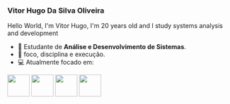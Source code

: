 ### Vitor Hugo Da Silva Oliveira
Hello World, I'm Vitor Hugo, I'm 20 years old and I study systems analysis and development

- 📝 Estudante de **Análise e Desenvolvimento de Sistemas**.
- 🚀 foco, disciplina e execução.
- 💻 Atualmente focado em:

<div class="display: inline-block;">
  <img width="50" height="50" src="https://cdn.jsdelivr.net/gh/devicons/devicon@latest/icons/html5/html5-original.svg" />
  <img width="50" height="50" src="https://cdn.jsdelivr.net/gh/devicons/devicon@latest/icons/css3/css3-original.svg" />
  <img width="50" height="50" src="https://cdn.jsdelivr.net/gh/devicons/devicon@latest/icons/javascript/javascript-original.svg" />
  <img width="50" height="50" src="https://cdn.jsdelivr.net/gh/devicons/devicon@latest/icons/react/react-original.svg" />
</div>
